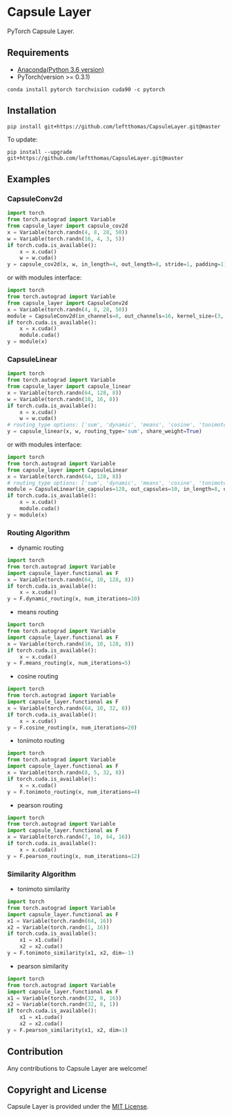 # Capsule Layer
PyTorch Capsule Layer.

## Requirements
* [Anaconda(Python 3.6 version)](https://www.anaconda.com/download/)
* PyTorch(version >= 0.3.1)
```
conda install pytorch torchvision cuda90 -c pytorch
```

## Installation
```
pip install git+https://github.com/leftthomas/CapsuleLayer.git@master
```
To update:
```
pip install --upgrade git+https://github.com/leftthomas/CapsuleLayer.git@master
```

## Examples
### CapsuleConv2d
```python
import torch
from torch.autograd import Variable
from capsule_layer import capsule_cov2d
x = Variable(torch.randn(4, 8, 28, 50))
w = Variable(torch.randn(16, 4, 3, 5)) 
if torch.cuda.is_available():
    x = x.cuda()
    w = w.cuda()
y = capsule_cov2d(x, w, in_length=4, out_length=8, stride=1, padding=1)
```
or with modules interface:
```python
import torch
from torch.autograd import Variable
from capsule_layer import CapsuleConv2d
x = Variable(torch.randn(4, 8, 28, 50))
module = CapsuleConv2d(in_channels=8, out_channels=16, kernel_size=(3, 5), in_length=4, out_length=8, stride=1, padding=1)
if torch.cuda.is_available():
    x = x.cuda()
    module.cuda()
y = module(x)
```

### CapsuleLinear
```python
import torch
from torch.autograd import Variable
from capsule_layer import capsule_linear
x = Variable(torch.randn(64, 128, 8))
w = Variable(torch.randn(10, 16, 8)) 
if torch.cuda.is_available():
    x = x.cuda()
    w = w.cuda()
# routing_type options: ['sum', 'dynamic', 'means', 'cosine', 'tonimoto', 'pearson']
y = capsule_linear(x, w, routing_type='sum', share_weight=True)
```
or with modules interface:
```python
import torch
from torch.autograd import Variable
from capsule_layer import CapsuleLinear
x = Variable(torch.randn(64, 128, 8))
# routing_type options: ['sum', 'dynamic', 'means', 'cosine', 'tonimoto', 'pearson']
module = CapsuleLinear(in_capsules=128, out_capsules=10, in_length=8, out_length=16, routing_type='dynamic', num_iterations=3)
if torch.cuda.is_available():
    x = x.cuda()
    module.cuda()
y = module(x)
```

### Routing Algorithm
* dynamic routing
```python
import torch
from torch.autograd import Variable
import capsule_layer.functional as F
x = Variable(torch.randn(64, 10, 128, 8))
if torch.cuda.is_available():
    x = x.cuda()
y = F.dynamic_routing(x, num_iterations=10)
```
* means routing
```python
import torch
from torch.autograd import Variable
import capsule_layer.functional as F
x = Variable(torch.randn(16, 10, 128, 8))
if torch.cuda.is_available():
    x = x.cuda()
y = F.means_routing(x, num_iterations=5)
```
* cosine routing
```python
import torch
from torch.autograd import Variable
import capsule_layer.functional as F
x = Variable(torch.randn(64, 10, 32, 8))
if torch.cuda.is_available():
    x = x.cuda()
y = F.cosine_routing(x, num_iterations=20)
```
* tonimoto routing
```python
import torch
from torch.autograd import Variable
import capsule_layer.functional as F
x = Variable(torch.randn(8, 5, 32, 8))
if torch.cuda.is_available():
    x = x.cuda()
y = F.tonimoto_routing(x, num_iterations=4)
```
* pearson routing
```python
import torch
from torch.autograd import Variable
import capsule_layer.functional as F
x = Variable(torch.randn(7, 10, 64, 16))
if torch.cuda.is_available():
    x = x.cuda()
y = F.pearson_routing(x, num_iterations=12)
```

### Similarity Algorithm
* tonimoto similarity
```python
import torch
from torch.autograd import Variable
import capsule_layer.functional as F
x1 = Variable(torch.randn(64, 16))
x2 = Variable(torch.randn(1, 16))
if torch.cuda.is_available():
    x1 = x1.cuda()
    x2 = x2.cuda()
y = F.tonimoto_similarity(x1, x2, dim=-1)
```
* pearson similarity
```python
import torch
from torch.autograd import Variable
import capsule_layer.functional as F
x1 = Variable(torch.randn(32, 8, 16))
x2 = Variable(torch.randn(32, 8, 1))
if torch.cuda.is_available():
    x1 = x1.cuda()
    x2 = x2.cuda()
y = F.pearson_similarity(x1, x2, dim=1)
```

## Contribution
Any contributions to Capsule Layer are welcome!

## Copyright and License
Capsule Layer is provided under the [MIT License](LICENSE).